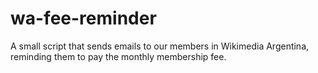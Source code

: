 wa-fee-reminder
===============

A small script that sends emails to our members in Wikimedia Argentina, reminding them to pay the monthly membership fee.